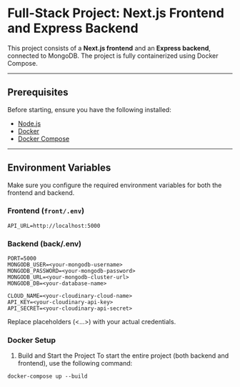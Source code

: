 # Full-Stack Project: Next.js Frontend and Express Backend

This project consists of a **Next.js frontend** and an **Express backend**, connected to MongoDB. The project is fully containerized using Docker Compose.

---

## Prerequisites

Before starting, ensure you have the following installed:

- [Node.js](https://nodejs.org/)
- [Docker](https://www.docker.com/)
- [Docker Compose](https://docs.docker.com/compose/)

---

## Environment Variables

Make sure you configure the required environment variables for both the frontend and backend.

### Frontend (`front/.env`)

```env
API_URL=http://localhost:5000
```

### Backend (back/.env)

```env
PORT=5000
MONGODB_USER=<your-mongodb-username>
MONGODB_PASSWORD=<your-mongodb-password>
MONGODB_URL=<your-mongodb-cluster-url>
MONGODB_DB=<your-database-name>

CLOUD_NAME=<your-cloudinary-cloud-name>
API_KEY=<your-cloudinary-api-key>
API_SECRET=<your-cloudinary-api-secret>
```

Replace placeholders (<...>) with your actual credentials.

### Docker Setup

1. Build and Start the Project
   To start the entire project (both backend and frontend), use the following command:

```
docker-compose up --build
```
